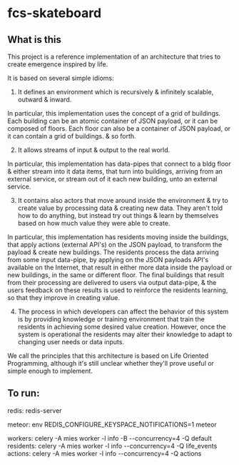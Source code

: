 fcs-skateboard
==============

What is this
------------

This project is a reference implementation of an architecture
that tries to create emergence inspired by life.

It is based on several simple idioms:

1. It defines an environment which is recursively & infinitely
scalable, outward & inward.

In particular, this implementation uses the concept of a grid of buildings.
Each building can be an atomic container of JSON payload, or it can be
composed of floors. Each floor can also be a container of JSON payload, or
it can contain a grid of buildings. & so forth.

2. It allows streams of input & output to the real world.

In particular, this implementation has data-pipes that connect to a bldg floor
& either stream into it data items, that turn into buildings, arriving
from an external service, or stream out of it each new building, unto
an external service.

3. It contains also actors that move around inside the environment &
try to create value by processing data & creating new data. They aren't told
how to do anything, but instead try out things & learn by themselves based
on how much value they were able to create.

In particular, this implementation has residents moving inside the buildings,
that apply actions (external API's) on the JSON payload, to transform the
payload & create new buildings. The residents process the data arriving from
some input data-pipe, by applying on the JSON payloads API's available on the Internet,
that result in either more data inside the payload or new buildings, in the
same or different floor. The final buildings that result from their processing
are delivered to users via output data-pipe, & the users feedback on these results
is used to reinforce the residents learning, so that they improve in creating
value.

4. The process in which developers can affect the behavior of this system
is by providing knowledge or training environment that train the residents
in achieving some desired value creation. However, once the system is operational
the residents may alter their knowledge to adapt to changing user needs or data inputs.



We call the principles that this architecture is based on Life Oriented Programming,
although it's still unclear whether they'll prove useful or simple enough to implement.


To run:
-------

redis: redis-server

meteor: env REDIS_CONFIGURE_KEYSPACE_NOTIFICATIONS=1 meteor

workers: celery -A mies worker -l info -B --concurrency=4 -Q default
residents: celery -A mies worker -l info --concurrency=4 -Q life_events
actions: celery -A mies worker -l info --concurrency=4 -Q actions
